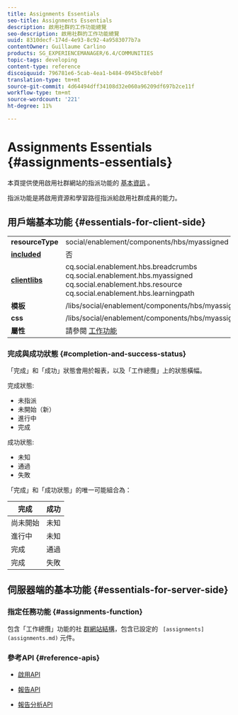 ```yaml
---
title: Assignments Essentials
seo-title: Assignments Essentials
description: 啟用社群的工作功能總覽
seo-description: 啟用社群的工作功能總覽
uuid: 8310decf-174d-4e93-8c92-4a9583077b7a
contentOwner: Guillaume Carlino
products: SG_EXPERIENCEMANAGER/6.4/COMMUNITIES
topic-tags: developing
content-type: reference
discoiquuid: 796781e6-5cab-4ea1-b484-0945bc8febbf
translation-type: tm+mt
source-git-commit: 4d64494dff34108d32e060a96209df697b2ce11f
workflow-type: tm+mt
source-wordcount: '221'
ht-degree: 11%

---
```



# Assignments Essentials {#assignments-essentials}

本頁提供使用啟用社群網站的指派功能的 [基本資訊](overview.md#enablement-community) 。

指派功能是將啟用資源和學習路徑指派給啟用社群成員的能力。

## 用戶端基本功能 {#essentials-for-client-side}

<table> 
 <tbody>
  <tr>
   <td> <strong>resourceType</strong></td> 
   <td>social/enablement/components/hbs/myassigned</td> 
  </tr>
  <tr>
   <td> <a href="scf.md#add-or-include-a-communities-component"><strong>included</strong></a></td> 
   <td>否</td> 
  </tr>
  <tr>
   <td> <a href="clientlibs.md"><strong>clientlibs</strong></a></td> 
   <td>cq.social.enablement.hbs.breadcrumbs<br /> cq.social.enablement.hbs.myassigned<br /> cq.social.enablement.hbs.resource<br /> cq.social.enablement.hbs.learningpath</td> 
  </tr>
  <tr>
   <td> <strong>模板</strong></td> 
   <td> /libs/social/enablement/components/hbs/myassigned/myassigned.hbs</td> 
  </tr>
  <tr>
   <td> <strong>css</strong></td> 
   <td> /libs/social/enablement/components/hbs/myassigned/clientlibs/myassigned.css</td> 
  </tr>
  <tr>
   <td><strong> 屬性</strong></td> 
   <td>請參閱 <a href="assignments.md">工作功能</a></td> 
  </tr>
 </tbody>
</table>

### 完成與成功狀態 {#completion-and-success-status}

「完成」和「成功」狀態會用於報表，以及「工作總攬」上的狀態橫幅。

完成狀態:

* 未指派
* 未開始（新）
* 進行中
* 完成

成功狀態:

* 未知
* 通過
* 失敗

「完成」和「成功狀態」的唯一可能組合為：

| **完成** | **成功** |
|---|---|
| 尚未開始 | 未知 |
| 進行中 | 未知 |
| 完成 | 通過 |
| 完成 | 失敗 |

## 伺服器端的基本功能 {#essentials-for-server-side}

### 指定任務功能 {#assignments-function}

包含「工作總攬」功能的社 [群網站結構](functions.md#assignments-function)，包含已設定的 ` [assignments](assignments.md)` 元件。

### 參考API {#reference-apis}

* [啟用API](https://helpx.adobe.com/experience-manager/6-4/sites/developing/using/reference-materials/javadoc/com/adobe/cq/social/enablement/reporting/model/api/package-summary.html)

* [報告API](https://helpx.adobe.com/experience-manager/6-4/sites/developing/using/reference-materials/javadoc/com/adobe/cq/social/reporting/dv/api/package-summary.html)

* [報告分析API](https://helpx.adobe.com/experience-manager/6-4/sites/developing/using/reference-materials/javadoc/com/adobe/cq/social/reporting/analytics/api/package-summary.html)